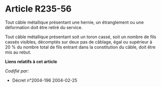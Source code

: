 # Article R235-56

Tout câble métallique présentant une hernie, un étranglement ou une déformation doit être retiré du service.

Tout câble métallique présentant soit un toron cassé, soit un nombre de fils cassés visibles, décomptés sur deux pas de
câblage, égal ou supérieur à 20 % du nombre total de fils entrant dans la constitution du câble, doit être mis au rebut.

**Liens relatifs à cet article**

_Codifié par_:

  - Décret n°2004-196 2004-02-25
